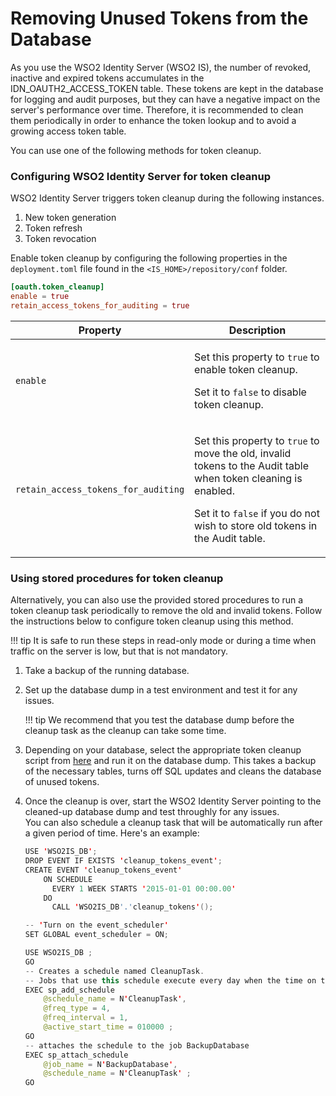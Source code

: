 # Removing Unused Tokens from the Database

As you use the WSO2 Identity Server (WSO2 IS), the number of revoked,
inactive and expired tokens accumulates in the
IDN\_OAUTH2\_ACCESS\_TOKEN table. These tokens are kept in the database
for logging and audit purposes, but they can have a negative impact on
the server's performance over time. Therefore, it is recommended to
clean them periodically in order to enhance the token lookup and to
avoid a growing access token table.

You can use one of the following methods for token cleanup.

### Configuring WSO2 Identity Server for token cleanup

WSO2 Identity Server triggers token cleanup during the following
instances.  

1.  New token generation
2.  Token refresh
3.  Token revocation

Enable token cleanup by configuring the following properties in the `deployment.toml` file found in the `<IS_HOME>/repository/conf` folder.

```toml
[oauth.token_cleanup]
enable = true
retain_access_tokens_for_auditing = true

```

<table>
    <thead>
        <tr class="header">
            <th>Property</th>
            <th>Description</th>
        </tr>
    </thead>
    <tbody>
        <tr class="odd">
            <td><code>enable</code></td>
            <td>
                <p>Set this property to <code>true</code> to enable token cleanup.</p>
                <p>Set it to <code>false</code> to disable token cleanup.</p>
            </td>
        </tr>
        <tr class="even">
            <td><code>retain_access_tokens_for_auditing</code></td>
            <td>
                <p>Set this property to <code>true</code> to move the old, invalid tokens to the Audit table when token cleaning is enabled.</p>
                <p>Set it to <code>false</code> if you do not wish to store old tokens in the Audit table.</p>
            </td>
        </tr>
    </tbody>
</table>

### Using stored procedures for token cleanup

Alternatively, you can also use the provided stored procedures to run a
token cleanup task periodically to remove the old and invalid tokens.
Follow the instructions below to configure token cleanup using this
method.

!!! tip
    It is safe to run these steps in read-only mode or during a time when traffic on the server is low, but that is not mandatory.
    

1.  Take a backup of the running database.
2.  Set up the database dump in a test environment and test it for any
    issues.

    !!! tip
        We recommend that you test the database dump before the cleanup task as the cleanup can take some time.
    

3.  Depending on your database, select the appropriate token cleanup
    script from
    [here](https://github.com/wso2/carbon-identity-framework/tree/master/features/identity-core/org.wso2.carbon.identity.core.server.feature/resources/dbscripts/stored-procedures)
    and run it on the database dump. This takes a backup of the
    necessary tables, turns off SQL updates and cleans the database of
    unused tokens.

4.  Once the cleanup is over, start the WSO2 Identity Server pointing to
    the cleaned-up database dump and test throughly for any issues.  
    You can also schedule a cleanup task that will be automatically run
    after a given period of time. Here's an example:

    ``` java tab="MySQL"
    USE 'WSO2IS_DB';
    DROP EVENT IF EXISTS 'cleanup_tokens_event';
    CREATE EVENT 'cleanup_tokens_event'
        ON SCHEDULE
          EVERY 1 WEEK STARTS '2015-01-01 00:00.00'
        DO
          CALL 'WSO2IS_DB'.'cleanup_tokens'();

    -- 'Turn on the event_scheduler'
    SET GLOBAL event_scheduler = ON;
    ```

    ``` java tab="SQL Server"
    USE WSO2IS_DB ;  
    GO  
    -- Creates a schedule named CleanupTask.   
    -- Jobs that use this schedule execute every day when the time on the server is 01:00.   
    EXEC sp_add_schedule  
        @schedule_name = N'CleanupTask',  
        @freq_type = 4,  
        @freq_interval = 1,  
        @active_start_time = 010000 ;  
    GO  
    -- attaches the schedule to the job BackupDatabase  
    EXEC sp_attach_schedule  
        @job_name = N'BackupDatabase',  
        @schedule_name = N'CleanupTask' ;  
    GO
    ```

